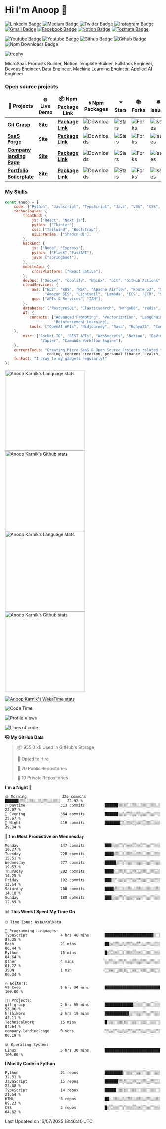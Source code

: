 # Hi I'm Anoop 👋

<div align='left'>
	
[![Linkedin Badge](https://img.shields.io/badge/-anoopkarnik-blue?style=flat&logo=Linkedin&logoColor=white&link=https://www.linkedin.com/in/anoopkarnik/)](https://www.linkedin.com/in/anoopkarnik/)
[![Medium Badge](https://img.shields.io/badge/-@danoopkarnik-000000?style=flat&labelColor=000000&logo=Medium&link=https://medium.com/@danoopkarnik)](https://medium.com/@danoopkarnik)
[![Twitter Badge](https://img.shields.io/badge/-@anoopbayesian-1ca0f1?style=flat&labelColor=1ca0f1&logo=twitter&logoColor=white&link=https://x.com/anoopbayesian)](https://twitter.com/anoopbayesian)
[![Instagram Badge](https://img.shields.io/badge/-@anoopkarnik-purple?style=flat&logo=instagram&logoColor=white&link=https://instagram.com/anoopkarnik/)](https://instagram.com/anoopkarnik)
[![Gmail Badge](https://img.shields.io/badge/-anoopkarnikofficial-c14438?style=flat&logo=Gmail&logoColor=white&link=mailto:anoopkarnikofficial@gmail.com)](mailto:anoopkarnikofficial@gmail.com)
[![Facebook Badge](https://img.shields.io/badge/-facebook-blue?style=flat&logo=Facebook&logoColor=white&link=https://facebook.com/anoop.karnik1)](https://facebook.com/anoop.karnik1)
[![Notion Badge](https://img.shields.io/badge/-@anoopkarnikofficial-white?style=flat&logo=Notion&logoColor=black&link=https://notion.com/@anoopkarnik)](https://notion.com/@anoopkarnik)
[![Topmate Badge](https://img.shields.io/badge/-anoop_karnik-red?style=flat&logo=Topmate&logoColor=black&link=https://topmate.io/anoop_karnik)](https://topmate.io/anoop_karnik)
</div>

<div align='left'>
	
[![Youtube Badge](https://img.shields.io/youtube/channel/subscribers/UC7DOi16CtrSKeYa9fuJhMZQ)](https://youtube.com/@bayesianlabs)
[![Youtube Badge](https://img.shields.io/youtube/channel/views/UC7DOi16CtrSKeYa9fuJhMZQ)](https://youtube.com/@bayesianlabs)
![Github Badge](https://img.shields.io/github/followers/anoopkarnik)
![Github Badge](https://img.shields.io/github/stars/anoopkarnik)
![Npm Downloads Badge](https://img.shields.io/npm-stat/dm/anoopkarnik)
</div>

[![trophy](https://github-profile-trophy.vercel.app/?username=anoopkarnik&theme=onedark)](https://github.com/ryo-ma/github-profile-trophy)


MicroSaas Products Builder, Notion Template Builder, Fullstack Engineer, Devops Engineer, Data Engineer, Machine Learning Engineer, Applied AI Engineer

<h3 >Open source projects</h3>

<table >
  <thead align="center">
    <tr border: none;>
      <td><b>🔗 Projects</b></td>
      <td><b>🌐 Live Demo</b></td>
      <td><b>📦 Npm Package Link</b></td>
      <td><b>🌀 Npm Packages </b></td>
      <td><b>⭐ Stars</b></td>
      <td><b>📚 Forks</b></td>
      <td><b>🛎 Issues</b></td>
      <td><b>📬 Pull requests</b></td>
    </tr>
  </thead>
  <tbody>
    <tr>
      <td><a href="https://github.com/anoopkarnik/git-grasp"><b>Git Grasp</b></a></td>
      <td><a href="https://gitgrasp.bayesian-labs.com"><b>Site</b></a></td>
      <td><a href="https://www.npmjs.com/package/git-grasp"><b>Package Link</b></a></td>
      <td><img alt="Downloads" src="https://img.shields.io/npm/dw/git-grasp?style=flat-square&labelColor=343b41"/></td>
      <td><img alt="Stars" src="https://img.shields.io/github/stars/anoopkarnik/git-grasp?style=flat-square&labelColor=343b41"/></td>
      <td><img alt="Forks" src="https://img.shields.io/github/forks/anoopkarnik/git-grasp?style=flat-square&labelColor=343b41"/></td>
      <td><img alt="Issues" src="https://img.shields.io/github/issues/anoopkarnik/git-grasp?style=flat-square&labelColor=343b41"/></td>
      <td><img alt="Pull Requests" src="https://img.shields.io/github/issues-pr/anoopkarnik/git-grasp?style=flat-square&labelColor=343b41"/></td>
    </tr>
    <tr>
      <td><a href="https://github.com/anoopkarnik/turborepo-saas-boilerplate-code"><b>SaaS Forge</b></a></td>
      <td><a href="https://boilerplate.bayesian-labs.com"><b>Site</b></a></td>
      <td><a href="https://www.npmjs.com/package/turborepo-saas-boilerplate-code"><b>Package Link</b></a></td>
      <td><img alt="Downloads" src="https://img.shields.io/npm/dw/turborepo-saas-boilerplate-code?style=flat-square&labelColor=343b41"/></td>
      <td><img alt="Stars" src="https://img.shields.io/github/stars/anoopkarnik/turborepo-saas-boilerplate-code?style=flat-square&labelColor=343b41"/></td>
      <td><img alt="Forks" src="https://img.shields.io/github/forks/anoopkarnik/turborepo-saas-boilerplate-code?style=flat-square&labelColor=343b41"/></td>
      <td><img alt="Issues" src="https://img.shields.io/github/issues/anoopkarnik/turborepo-saas-boilerplate-code?style=flat-square&labelColor=343b41"/></td>
      <td><img alt="Pull Requests" src="https://img.shields.io/github/issues-pr/anoopkarnik/turborepo-saas-boilerplate-code?style=flat-square&labelColor=343b41"/></td>
    </tr>
    <tr>
      <td><a href="https://github.com/anoopkarnik/company-landing-page"><b>Company landing Page</b></a></td>
      <td><a href="https://bayesian-labs.com"><b>Site</b></a></td>
      <td><a href="https://www.npmjs.com/package/company-landing-page"><b>Package Link</b></a></td>
      <td><img alt="Downloads" src="https://img.shields.io/npm/dw/company-landing-page?style=flat-square&labelColor=343b41"/></td>
      <td><img alt="Stars" src="https://img.shields.io/github/stars/anoopkarnik/company-landing-page?style=flat-square&labelColor=343b41"/></td>
      <td><img alt="Forks" src="https://img.shields.io/github/forks/anoopkarnik/company-landing-page?style=flat-square&labelColor=343b41"/></td>
      <td><img alt="Issues" src="https://img.shields.io/github/issues/anoopkarnik/company-landing-page?style=flat-square&labelColor=343b41"/></td>
      <td><img alt="Pull Requests" src="https://img.shields.io/github/issues-pr/anoopkarnik/company-landing-page?style=flat-square&labelColor=343b41"/></td>
    </tr>
    <tr>
      <td><a href="https://github.com/anoopkarnik/portfolio-boilerplate"><b>Portfolio Boilerplate</b></a></td>
      <td><a href="https://anoopkarnik.net"><b>Site</b></a></td>
      <td><a href="https://www.npmjs.com/package/portfolio-boilerplate"><b>Package Link</b></a></td>
      <td><img alt="Downloads" src="https://img.shields.io/npm/dw/portfolio-boilerplate?style=flat-square&labelColor=343b41"/></td>
      <td><img alt="Stars" src="https://img.shields.io/github/stars/anoopkarnik/portfolio-boilerplate?style=flat-square&labelColor=343b41"/></td>
      <td><img alt="Forks" src="https://img.shields.io/github/forks/anoopkarnik/portfolio-boilerplate?style=flat-square&labelColor=343b41"/></td>
      <td><img alt="Issues" src="https://img.shields.io/github/issues/anoopkarnik/portfolio-boilerplate?style=flat-square&labelColor=343b41"/></td>
      <td><img alt="Pull Requests" src="https://img.shields.io/github/issues-pr/anoopkarnik/portfolio-boilerplate?style=flat-square&labelColor=343b41"/></td>
    </tr>
  </tbody>
</table>

<h3 align='left'>My Skills</h3>

```javascript
const anoop = {
    code: ["Python", "Javascript", "TypeScript", "Java", "VBA", "CSS", "HTML"],
    technologies: {
        frontEnd: {
            js: ["React", "Next.js"],
            python: ["Tkinter"],
            css: ["Tailwind", "Bootstrap"],
            uiLibraries: ["Shadcn UI"],
        },
        backEnd: {
            js: ["Node", "Express"],
            python: ["Flask","FastAPI"],
            java: ["springboot"],
        },
        mobileApp: {
            crossPlatform: ["React Native"],
        },
        devOps: ["Docker", "Coolify", "Nginx", "Git", "GitHub Actions", "Expo"],
        cloudServices: {
            aws: ["EC2", "RDS", "MSK", "Apache Airflow", "Route 53", "S3", "IAM", "Amazon Workmail", "Cloudfront", "Certificate Manager",
                  "Amazon SES", "Lightsail", "Lambda", "ECS", "ECR", "S3 Glacier", "Sagemaker", "Glue"],
            gcp: ["APIs & Services", "IAM"],
        },
        databases: ["PostgreSQL", "Elasticsearch", "MongoDB", "redis", "Kafka", "Neo4j", "Fhir"],
        AI: {
           concepts: ["Advanced Prompting", "Vectorization", "LangChain", "Finetuning", "Stable Diffusion", "Transformers",
                      "Reinforcement Learning],
           tools: ["OpenAI APIs", "Midjourney", "Rasa", "KohyaSS", "ComfyUI", "Whisper", "DALL-E", "Claude", "Canvas"]
	},
        misc: ["Socket.IO", "REST APIs", "WebSockets", "Notion", "DaVinci Resolve", "Adobe Premier Pro", "Adobe Photoshop", "Pipedream", 
                "Zapier", "Camunda Workflow Engine"],
    },
    currentFocus: "Creating Micro SaaS & Open Source Projects related to automation and gamification using generative AI in the the fields of 
                   coding, content creation, personal finance, health, etc ",
    funFact: "I pray to my gadgets regularly!"
};
```

<!-- Light Mode -->
<div align="left"> 
<a href="https://github.com/anoopkarnik/github-readme-stats#gh-light-mode-only"><img height=259 src="https://github-readme-stats-tau-eight-19.vercel.app/api/top-langs/?username=anoopkarnik&layout=compact&langs_count=12&hide_border=true&role=owner,collaborator&theme=default#gh-light-mode-only" alt="Anoop Karnik's Language stats" /></a><a href="https://github.com/anoopkarnik/github-readme-stats#gh-light-mode-only"><img height=259 src="https://github-readme-stats-tau-eight-19.vercel.app/api?username=anoopkarnik&show_icons=true&line_height=28&hide_border=true&card_width=347&include_all_commits=true&role=owner,collaborator&show=reviews,discussions_answered&rank_icon=percentile&exclude_repo=github-readme-stats&theme=default#gh-light-mode-only" alt="Anoop Karnik's Github stats" /></a>
</div>

<!-- Dark Mode -->
<div align="left"> 
<a href="https://github.com/anoopkearnik/github-readme-stats#gh-dark-mode-only"><img height=259 src="https://github-readme-stats-tau-eight-19.vercel.app/api/top-langs/?username=anoopkarnik&layout=compact&langs_count=12&hide_border=true&role=owner,collaborator&theme=dark&bg_color=000000#gh-dark-mode-only" alt="Anoop Karnik's Language stats" /></a><a href="https://github.com/anoopkarnik/github-readme-stats#gh-dark-mode-only"><img height=259 src="https://github-readme-stats-tau-eight-19.vercel.app/api?username=anoopkarnik&show_icons=true&line_height=28&hide_border=true&card_width=347&include_all_commits=true&role=owner,collaborator&rank_icon=default&exclude_repo=github-readme-stats&theme=dark&bg_color=000000#gh-dark-mode-only" alt="Anoop Karnik's Github stats" /></a>
</div>

[![Anoop Karnik's WakaTime stats](https://github-readme-stats-tau-eight-19.vercel.app/api/wakatime?username=anoopkarnik)](https://github.com/anoopkarnik/github-readme-stats)

<!--START_SECTION:waka-->
![Code Time](http://img.shields.io/badge/Code%20Time-577%20hrs%2045%20mins-blue)

![Profile Views](http://img.shields.io/badge/Profile%20Views-0-blue)

![Lines of code](https://img.shields.io/badge/From%20Hello%20World%20I%27ve%20Written-12.7%20million%20lines%20of%20code-blue)

**🐱 My GitHub Data** 

> 📦 955.0 kB Used in GitHub's Storage 
 > 
> 💼 Opted to Hire
 > 
> 📜 70 Public Repositories 
 > 
> 🔑 10 Private Repositories 
 > 
**I'm a Night 🦉** 

```text
🌞 Morning                325 commits         ██████░░░░░░░░░░░░░░░░░░░   22.92 % 
🌆 Daytime                313 commits         ██████░░░░░░░░░░░░░░░░░░░   22.07 % 
🌃 Evening                364 commits         ██████░░░░░░░░░░░░░░░░░░░   25.67 % 
🌙 Night                  416 commits         ███████░░░░░░░░░░░░░░░░░░   29.34 % 
```
📅 **I'm Most Productive on Wednesday** 

```text
Monday                   147 commits         ███░░░░░░░░░░░░░░░░░░░░░░   10.37 % 
Tuesday                  220 commits         ████░░░░░░░░░░░░░░░░░░░░░   15.51 % 
Wednesday                277 commits         █████░░░░░░░░░░░░░░░░░░░░   19.53 % 
Thursday                 202 commits         ████░░░░░░░░░░░░░░░░░░░░░   14.25 % 
Friday                   192 commits         ███░░░░░░░░░░░░░░░░░░░░░░   13.54 % 
Saturday                 200 commits         ████░░░░░░░░░░░░░░░░░░░░░   14.10 % 
Sunday                   180 commits         ███░░░░░░░░░░░░░░░░░░░░░░   12.69 % 
```


📊 **This Week I Spent My Time On** 

```text
🕑︎ Time Zone: Asia/Kolkata

💬 Programming Languages: 
TypeScript               4 hrs 48 mins       ██████████████████████░░░   87.35 % 
Bash                     21 mins             ██░░░░░░░░░░░░░░░░░░░░░░░   06.44 % 
Python                   15 mins             █░░░░░░░░░░░░░░░░░░░░░░░░   04.64 % 
Other                    4 mins              ░░░░░░░░░░░░░░░░░░░░░░░░░   01.22 % 
JSON                     1 min               ░░░░░░░░░░░░░░░░░░░░░░░░░   00.34 % 

🔥 Editors: 
VS Code                  5 hrs 30 mins       █████████████████████████   100.00 % 

🐱‍💻 Projects: 
git-grasp                2 hrs 55 mins       █████████████░░░░░░░░░░░░   53.06 % 
hrshikers                2 hrs 19 mins       ███████████░░░░░░░░░░░░░░   42.11 % 
TechnicalWork            15 mins             █░░░░░░░░░░░░░░░░░░░░░░░░   04.64 % 
company-landing-page     0 secs              ░░░░░░░░░░░░░░░░░░░░░░░░░   00.19 % 

💻 Operating System: 
Linux                    5 hrs 30 mins       █████████████████████████   100.00 % 
```

**I Mostly Code in Python** 

```text
Python                   21 repos            ████████░░░░░░░░░░░░░░░░░   32.31 % 
JavaScript               15 repos            ██████░░░░░░░░░░░░░░░░░░░   23.08 % 
TypeScript               14 repos            █████░░░░░░░░░░░░░░░░░░░░   21.54 % 
HTML                     6 repos             ██░░░░░░░░░░░░░░░░░░░░░░░   09.23 % 
CSS                      3 repos             █░░░░░░░░░░░░░░░░░░░░░░░░   04.62 % 
```




 Last Updated on 16/07/2025 18:46:40 UTC
<!--END_SECTION:waka-->

